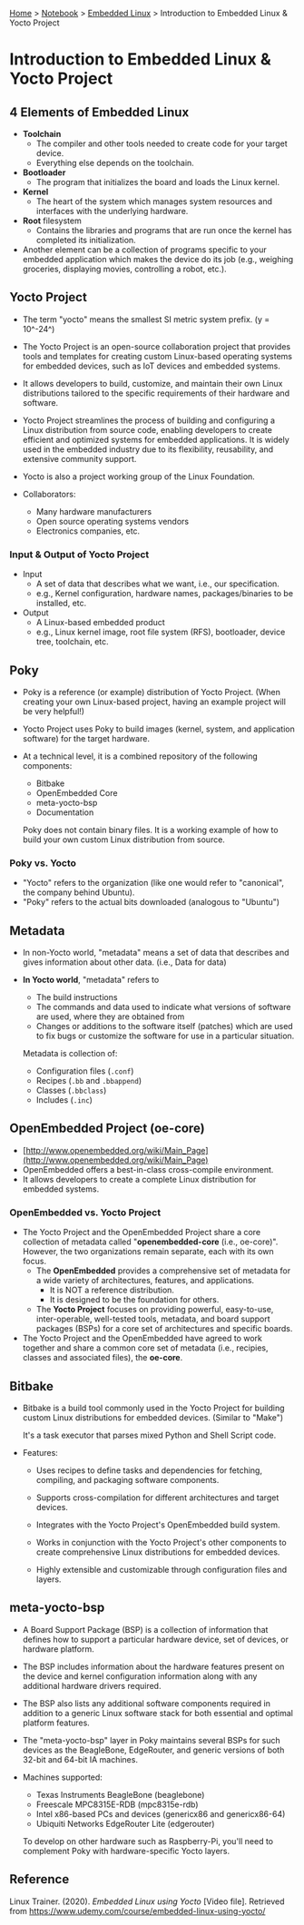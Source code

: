 <a href="../../">Home</a> > <a href="../notebook">Notebook</a> > <a href="./">Embedded Linux</a> > Introduction to Embedded Linux & Yocto Project

# Introduction to Embedded Linux & Yocto Project



## 4 Elements of Embedded Linux

* **Toolchain**
  * The compiler and other tools needed to create code for your target device.
  * Everything else depends on the toolchain.
* **Bootloader**
  * The program that initializes the board and loads the Linux kernel.
* **Kernel**
  * The heart of the system which manages system resources and interfaces with the underlying hardware.
* **Root** filesystem
  * Contains the libraries and programs that are run once the kernel has completed its initialization.
* Another element can be a collection of programs specific to your embedded application which makes the device do its job (e.g., weighing groceries, displaying movies, controlling a robot, etc.).



## Yocto Project

* The term "yocto" means the smallest SI metric system prefix. (y = 10^-24^)

* The Yocto Project is an open-source collaboration project that provides tools and templates for creating custom Linux-based operating systems for embedded devices, such as IoT devices and embedded systems.
* It allows developers to build, customize, and maintain their own Linux distributions tailored to the specific requirements of their hardware and software.
* Yocto Project streamlines the process of building and configuring a Linux distribution from source code, enabling developers to create efficient and optimized systems for embedded applications. It is widely used in the embedded industry due to its flexibility, reusability, and extensive community support.
* Yocto is also a project working group of the Linux Foundation.
* Collaborators:
  * Many hardware manufacturers
  * Open source operating systems vendors
  * Electronics companies, etc.

### Input & Output of Yocto Project

* Input
  * A set of data that describes what we want, i.e., our specification.
  * e.g., Kernel configuration, hardware names, packages/binaries to be installed, etc.
* Output
  * A Linux-based embedded product
  * e.g., Linux kernel image, root file system (RFS), bootloader, device tree, toolchain, etc.



## Poky

* Poky is a reference (or example) distribution of Yocto Project. (When creating your own Linux-based project, having an example project will be very helpful!)

* Yocto Project uses Poky to build images (kernel, system, and application software) for the target hardware.

* At a technical level, it is a combined repository of the following components:

  * Bitbake
  * OpenEmbedded Core
  * meta-yocto-bsp
  * Documentation

  Poky does not contain binary files. It is a working example of how to build your own custom Linux distribution from source.

### Poky vs. Yocto

* "Yocto" refers to the organization (like one would refer to "canonical", the company behind Ubuntu).
* "Poky" refers to the actual bits downloaded (analogous to "Ubuntu")



## Metadata

* In non-Yocto world, "metadata" means a set of data that describes and gives information about other data. (i.e., Data for data)

* **In Yocto world**, "metadata" refers to

  * The build instructions
  * The commands and data used to indicate what versions of software are used, where they are obtained from
  * Changes or additions to the software itself (patches) which are used to fix bugs or customize the software for use in a particular situation.

  Metadata is collection of:

  * Configuration files (`.conf`)
  * Recipes (`.bb` and `.bbappend`)
  * Classes (`.bbclass`)
  * Includes (`.inc`)



## OpenEmbedded Project (oe-core)

* [http://www.openembedded.org/wiki/Main_Page](http://www.openembedded.org/wiki/Main_Page)
* OpenEmbedded offers a best-in-class cross-compile environment.
* It allows developers to create a complete Linux distribution for embedded systems.

### OpenEmbedded vs. Yocto Project

* The Yocto Project and the OpenEmbedded Project share a core collection of metadata called "**openembedded-core** (i.e., oe-core)". However, the two organizations remain separate, each with its own focus.
  * The **OpenEmbedded** provides a comprehensive set of metadata for a wide variety of architectures, features, and applications.
    * It is NOT a reference distribution.
    * It is designed to be the foundation for others.
  * The **Yocto Project** focuses on providing powerful, easy-to-use, inter-operable, well-tested tools, metadata, and board support packages (BSPs) for a core set of architectures and specific boards.
* The Yocto Project and the OpenEmbedded have agreed to work together and share a common core set of metadata (i.e., recipies, classes and associated files), the **oe-core**.



## Bitbake

* Bitbake is a build tool commonly used in the Yocto Project for building custom Linux distributions for embedded devices. (Similar to "Make")

  It's a task executor that parses mixed Python and Shell Script code.

* Features:

  * Uses recipes to define tasks and dependencies for fetching, compiling, and packaging software components.

  * Supports cross-compilation for different architectures and target devices.

  * Integrates with the Yocto Project's OpenEmbedded build system.

  * Works in conjunction with the Yocto Project's other components to create comprehensive Linux distributions for embedded devices.

  * Highly extensible and customizable through configuration files and layers.



## meta-yocto-bsp

* A Board Support Package (BSP) is a collection of information that defines how to support a particular hardware device, set of devices, or hardware platform.

* The BSP includes information about the hardware features present on the device and kernel configuration information along with any additional hardware drivers required.

* The BSP also lists any additional software components required in addition to a generic Linux software stack for both essential and optimal platform features.

* The "meta-yocto-bsp" layer in Poky maintains several BSPs for such devices as the BeagleBone, EdgeRouter, and generic versions of both 32-bit and 64-bit IA machines.

* Machines supported:

  * Texas Instruments BeagleBone (beaglebone)
  * Freescale MPC8315E-RDB (mpc8315e-rdb)
  * Intel x86-based PCs and devices (genericx86 and genericx86-64)
  * Ubiquiti Networks EdgeRouter Lite (edgerouter)

  To develop on other hardware such as Raspberry-Pi, you'll need to complement Poky with hardware-specific Yocto layers.





## Reference

Linux Trainer. (2020). *Embedded Linux using Yocto* [Video file]. Retrieved from https://www.udemy.com/course/embedded-linux-using-yocto/